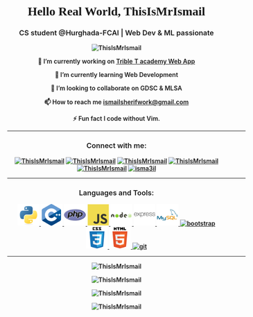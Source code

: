 
<head>
  <style>
    @import url('https://fonts.cdnfonts.com/css/sf-pro-display');
    @import url('https://fonts.googleapis.com/css2?family=Playfair+Display:ital,wght@0,400;0,500;0,600;0,700;0,800;0,900;1,400;1,500&display=swap');
    * {
      font-family: 'SF Pro Display', sans-serif;
      font-weight: 600;
    }
    h1 {
      font-family: 'Playfair Display', serif;
      font-weight: 600;
    }
  </style>
</head>

<div align="center">

  <h1>Hello Real World, ThisIsMrIsmail</h1>
  <h3>CS student @Hurghada-FCAI | Web Dev & ML passionate</h3>
  
  <p> <img src="https://komarev.com/ghpvc/?username=ThisIsMrIsmail&label=Profile%20views&color=394867&style=flat" alt="ThisIsMrIsmail"> </p>

  🔭 I’m currently working on [Trible T academy Web App](http://tribletacademy.rf.gd/)

  🌱 I’m currently learning **Web Development**

  👯 I’m looking to collaborate on **GDSC & MLSA**

  📫 How to reach me **ismailsherifwork@gmail.com**

  ⚡ Fun fact **I code without Vim.**

  <hr height="5" width="550">

  <h3>Connect with me:</h3>
  <p align="center">
    <a target="_blank" rel="noreferrer" href="https://linkedin.com/in/ThisIsMrIsmail"> <img src="https://raw.githubusercontent.com/rahuldkjain/github-profile-readme-generator/master/src/images/icons/Social/linked-in-alt.svg" alt="ThisIsMrIsmail" height="40" width="40" /></a>
    <a target="_blank" rel="noreferrer" href="https://www.youtube.com/c/ThisIsMrIsmail"> <img src="https://raw.githubusercontent.com/rahuldkjain/github-profile-readme-generator/master/src/images/icons/Social/youtube.svg" alt="ThisIsMrIsmail" height="40" width="40" /></a>
    <a target="_blank" rel="noreferrer" href="https://discord.gg/ThisIsMrIsmail"> <img src="https://raw.githubusercontent.com/rahuldkjain/github-profile-readme-generator/master/src/images/icons/Social/discord.svg" alt="ThisIsMrIsmail" height="40" width="40" /></a>
    <a target="_blank" rel="noreferrer" href="https://twitter.com/ThisIsMrIsmail" target="blank"><img src="https://raw.githubusercontent.com/rahuldkjain/github-profile-readme-generator/master/src/images/icons/Social/twitter.svg" alt="ThisIsMrIsmail" height="40" width="40" /></a>
    <a target="_blank" rel="noreferrer" href="https://kaggle.com/ThisIsMrIsmail" target="blank"><img src="https://raw.githubusercontent.com/rahuldkjain/github-profile-readme-generator/master/src/images/icons/Social/kaggle.svg" alt="ThisIsMrIsmail" height="40" width="40" /></a>
    <a target="_blank" rel="noreferrer" href="https://codeforces.com/profile/isma3il"><img src="https://raw.githubusercontent.com/rahuldkjain/github-profile-readme-generator/master/src/images/icons/Social/codeforces.svg" alt="isma3il" height="40" width="40" /></a>
  </p>

  <hr height="3" width="550">

  <h3>Languages and Tools:</h3>
  <p >
    <a target="_blank" rel="noreferrer" href="https://www.python.org"> <img src="https://raw.githubusercontent.com/devicons/devicon/master/icons/python/python-original.svg" alt="python" width="50" height="50"/> </a> 
    <a target="_blank" rel="noreferrer" href="https://www.w3schools.com/cpp/"> <img src="https://raw.githubusercontent.com/devicons/devicon/master/icons/cplusplus/cplusplus-original.svg" alt="cplusplus" width="50" height="50"/> </a> 
    <a target="_blank" rel="noreferrer" href="https://www.php.net"> <img src="https://raw.githubusercontent.com/devicons/devicon/master/icons/php/php-original.svg" alt="php" width="50" height="50"/> </a> 
    <a target="_blank" rel="noreferrer" href="https://developer.mozilla.org/en-US/docs/Web/JavaScript"> <img src="https://raw.githubusercontent.com/devicons/devicon/master/icons/javascript/javascript-original.svg" alt="javascript" width="50" height="50"/> </a> 
    <a target="_blank" rel="noreferrer" href="https://nodejs.org"> <img src="https://raw.githubusercontent.com/devicons/devicon/master/icons/nodejs/nodejs-original-wordmark.svg" alt="nodejs" width="50" height="50"/> </a> 
    <a target="_blank" rel="noreferrer" href="https://expressjs.com"> <img src="https://raw.githubusercontent.com/devicons/devicon/master/icons/express/express-original-wordmark.svg" alt="express" width="50" height="50"/> </a> 
    <a target="_blank" rel="noreferrer" href="https://www.mysql.com/"> <img src="https://raw.githubusercontent.com/devicons/devicon/master/icons/mysql/mysql-original-wordmark.svg" alt="mysql" width="50" height="50"/> </a>
    <a target="_blank" rel="noreferrer" href="https://getbootstrap.com"> <img src="https://getbootstrap.com/docs/5.3/assets/brand/bootstrap-logo-shadow.png" alt="bootstrap" width="50" height="45"/> </a> 
    <a target="_blank" rel="noreferrer" href="https://www.w3schools.com/css/"> <img src="https://raw.githubusercontent.com/devicons/devicon/master/icons/css3/css3-original-wordmark.svg" alt="css3" width="50" height="50"/> </a> 
    <a target="_blank" rel="noreferrer" href="https://www.w3.org/html/"> <img src="https://raw.githubusercontent.com/devicons/devicon/master/icons/html5/html5-original-wordmark.svg" alt="html5" width="50" height="50"/> </a> 
    <a target="_blank" rel="noreferrer" href="https://git-scm.com/"> <img src="https://www.vectorlogo.zone/logos/git-scm/git-scm-icon.svg" alt="git" width="50" height="50"/> </a>
  </p>

  <hr height="5" width="550">

  <p> <img width="500" src="https://github-readme-stats.vercel.app/api?username=ThisIsMrIsmail&show_icons=true&theme=dark" alt="ThisIsMrIsmail"> </p>
  <p> <img width="500" src="https://github-readme-stats.vercel.app/api/pin/?username=ThisIsMrIsmail&repo=newsletter" alt="ThisIsMrIsmail"> </p>
  <p> <img width="500" src="https://github-readme-streak-stats.herokuapp.com/?user=ThisIsMrIsmail" alt="ThisIsMrIsmail"> </p>
  <p> <img width="500" height="200" src="https://github-readme-stats.vercel.app/api/top-langs?username=ThisIsMrIsmail&show_icons=true&locale=en&layout=compact" alt="ThisIsMrIsmail"> </p>
  
  <!-- [![ThisIsMrIsmail's wakatime stats](https://github-readme-stats.vercel.app/api/wakatime?username=ThisIsMrIsmail)](https://github.com/ThisIsMrIsmail) -->
</div>
